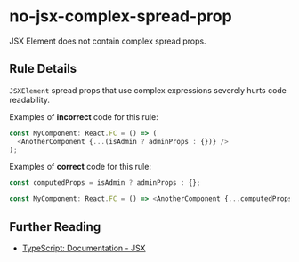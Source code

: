 # no-jsx-complex-spread-prop

JSX Element does not contain complex spread props.

## Rule Details

`JSXElement` spread props that use complex expressions severely hurts code readability.

Examples of **incorrect** code for this rule:

```js
const MyComponent: React.FC = () => (
  <AnotherComponent {...(isAdmin ? adminProps : {})} />
);
```

Examples of **correct** code for this rule:

```js
const computedProps = isAdmin ? adminProps : {};

const MyComponent: React.FC = () => <AnotherComponent {...computedProps} />;
```

## Further Reading

- [TypeScript: Documentation - JSX](https://www.typescriptlang.org/docs/handbook/jsx.html)
